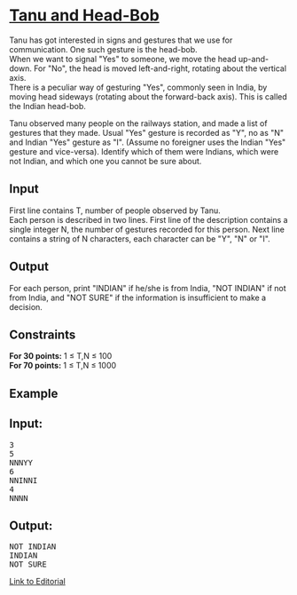 # [Tanu and Head-Bob](https://www.codechef.com/LTIME17/problems/HEADBOB)

Tanu has got interested in signs and gestures that we use for communication. One such gesture is the head-bob.</br>
When we want to signal "Yes" to someone, we move the head up-and-down. For "No", the head is moved left-and-right, rotating about the vertical axis.</br>
There is a peculiar way of gesturing "Yes", commonly seen in India, by moving head sideways (rotating about the forward-back axis). This is called the Indian head-bob.</br>

Tanu observed many people on the railways station, and made a list of gestures that they made. Usual "Yes" gesture is recorded as "Y", no as "N" and Indian "Yes" gesture as "I". (Assume no foreigner uses the Indian "Yes" gesture and vice-versa). Identify which of them were Indians, which were not Indian, and which one you cannot be sure about.</br>

## Input
First line contains T, number of people observed by Tanu.</br>
Each person is described in two lines. First line of the description contains a single integer N, the number of gestures recorded for this person. Next line contains a string of N characters, each character can be "Y", "N" or "I".</br>

## Output
For each person, print "INDIAN" if he/she is from India, "NOT INDIAN" if not from India, and "NOT SURE" if the information is insufficient to make a decision.</br>

## Constraints
**For 30 points:** 1 ≤ T,N ≤ 100</br>
**For 70 points:** 1 ≤ T,N ≤ 1000</br>

## Example
## Input:
<pre>
3
5
NNNYY
6
NNINNI
4
NNNN
</pre>

## Output:
<pre>
NOT INDIAN
INDIAN
NOT SURE
</pre>

[Link to Editorial](http://discuss.codechef.com/problems/HEADBOB)
